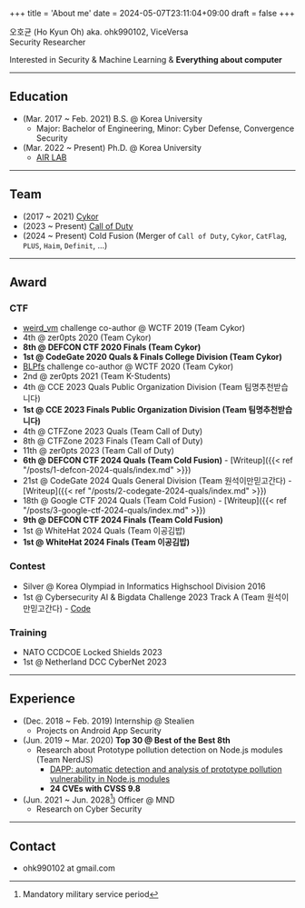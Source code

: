 +++
title = 'About me'
date = 2024-05-07T23:11:04+09:00
draft = false
+++

오호균 (Ho Kyun Oh) aka. ohk990102, ViceVersa  
Security Researcher

Interested in Security & Machine Learning & **Everything about computer**

-------------------------------
## Education

* (Mar. 2017 ~ Feb. 2021) B.S. @ Korea University
  * Major: Bachelor of Engineering, Minor: Cyber Defense, Convergence Security
* (Mar. 2022 ~ Present) Ph.D. @ Korea University
  * [AIR LAB](https://air.korea.ac.kr)

-------------------------------
## Team
* (2017 ~ 2021) [Cykor](https://ctftime.org/team/369)
* (2023 ~ Present) [Call of Duty](https://ctftime.org/team/233492)
* (2024 ~ Present) Cold Fusion (Merger of `Call of Duty`, `Cykor`, `CatFlag`, `PLUS`, `Haim`, `Definit`, ...)

-------------------------------
## Award

### CTF
* [weird_vm](https://github.com/ohk990102/weird_vm) challenge co-author @ WCTF 2019 (Team Cykor)
* 4th @ zer0pts 2020 (Team Cykor)
* **8th @ DEFCON CTF 2020 Finals (Team Cykor)**
* **1st @ CodeGate 2020 Quals & Finals College Division (Team Cykor)**
* [BLPfs](https://github.com/Hhro/BLPfs) challenge co-author @ WCTF 2020 (Team Cykor)
* 2nd @ zer0pts 2021 (Team K-Students)
* 4th @ CCE 2023 Quals Public Organization Division (Team 팀명추천받습니다)
* **1st @ CCE 2023 Finals Public Organization Division (Team 팀명추천받습니다)**
* 4th @ CTFZone 2023 Quals (Team Call of Duty)
* 8th @ CTFZone 2023 Finals (Team Call of Duty)
* 11th @ zer0pts 2023 (Team Call of Duty)
* **6th @ DEFCON CTF 2024 Quals (Team Cold Fusion)** - [Writeup]({{< ref "/posts/1-defcon-2024-quals/index.md" >}})
* 21st @ CodeGate 2024 Quals General Division (Team 원석이만믿고간다) - [Writeup]({{< ref "/posts/2-codegate-2024-quals/index.md" >}})
* 18th @ Google CTF 2024 Quals (Team Cold Fusion) - [Writeup]({{< ref "/posts/3-google-ctf-2024-quals/index.md" >}})
* **9th @ DEFCON CTF 2024 Finals (Team Cold Fusion)**
* 1st @ WhiteHat 2024 Quals (Team 이공김밥)
* **1st @ WhiteHat 2024 Finals (Team 이공김밥)**

### Contest

* Silver @ Korea Olympiad in Informatics Highschool Division 2016
* 1st @ Cybersecurity AI & Bigdata Challenge 2023 Track A (Team 원석이만믿고간다) - [Code](https://github.com/BluberryPie/ai-security-challenge)

### Training

* NATO CCDCOE Locked Shields 2023
* 1st @ Netherland DCC CyberNet 2023

-------------------------------
## Experience

* (Dec. 2018 ~ Feb. 2019) Internship @ Stealien
  * Projects on Android App Security
* (Jun. 2019 ~ Mar. 2020) **Top 30 @ Best of the Best 8th**
  * Research about Prototype pollution detection on Node.js modules (Team NerdJS)
    * [DAPP: automatic detection and analysis of prototype pollution vulnerability in Node.js modules](https://doi.org/10.1007/s10207-020-00537-0)
    * **24 CVEs with CVSS 9.8**
* (Jun. 2021 ~ Jun. 2028[^1]) Officer @ MND
  * Research on Cyber Security

-------------------------------
## Contact

* ohk990102 at gmail.com


[^1]: Mandatory military service period